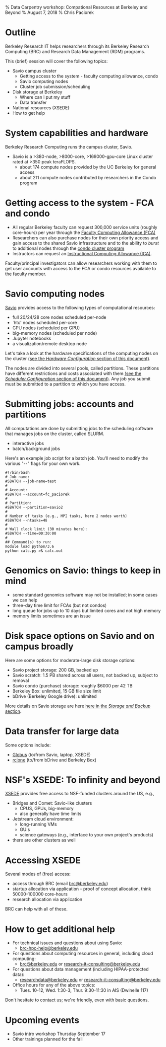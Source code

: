 % Data Carpentry workshop: Compational Resources at Berkeley and Beyond
% August 7, 2018
% Chris Paciorek


# Outline

Berkeley Research IT helps researchers through its Berkeley Research Computing (BRC) and Research Data Management (RDM) programs. 

This (brief) session will cover the following topics:

 - Savio campus cluster
     - Getting access to the system - faculty computing allowance, condo
     - Savio computing nodes
     - Cluster job submission/scheduling
 - Disk storage at Berkeley
     - Where can I put my stuff
     - Data transfer
 - National resources (XSEDE)
 - How to get help


# System capabilities and hardware

Berkeley Research Computing runs the campus cluster, Savio.

  - Savio is a >380-node, >8000-core, >169000-gpu-core Linux cluster rated at >350 peak teraFLOPS. 
     - about 174 compute nodes provided by the UC Berkeley for general access
     - about 211 compute nodes contributed by researchers in the Condo program


# Getting access to the system - FCA and condo

- All regular Berkeley faculty can request 300,000 service units (roughly core-hours) per year through the [Faculty Computing Allowance (FCA)](http://research-it.berkeley.edu/services/high-performance-computing/faculty-computing-allowance)
- Researchers can also purchase nodes for their own priority access and gain access to the shared Savio infrastructure and to the ability to *burst* to additional nodes through the [condo cluster program](http://research-it.berkeley.edu/services/high-performance-computing/condo-cluster-program)
- Instructors can request an [Instructional Computing Allowance (ICA)](http://research-it.berkeley.edu/programs/berkeley-research-computing/instructional-computing-allowance). 

Faculty/principal investigators can allow researchers working with them to get user accounts with access to the FCA or condo resources available to the faculty member.

# Savio computing nodes

[Savio](https://research-it.berkeley.edu/services/high-performance-computing) provides access to the following types of computational resources:

 - full 20/24/28 core nodes scheduled per-node
 - 'htc' nodes scheduled per-core
 - GPU nodes (scheduled per GPU)
 - big-memory nodes (scheduled per node)
 - Jupyter notebooks
 - a visualization/remote desktop node
 
Let's take a look at the hardware specifications of the computing nodes on the cluster [(see the *Hardware Configuration* section of this document)](https://research-it.berkeley.edu/services/high-performance-computing/user-guide/savio-user-guide).

The nodes are divided into several pools, called partitions. These partitions have different restrictions and costs associated with them [(see the *Scheduler Configuration* section of this document)](https://research-it.berkeley.edu/services/high-performance-computing/user-guide/savio-user-guide). Any job you submit must be submitted to a partition to which you have access.

# Submitting jobs: accounts and partitions

All computations are done by submitting jobs to the scheduling software that manages jobs on the cluster, called SLURM.

 - interactive jobs
 - batch/background jobs

Here's an example job script for a batch job. You'll need to modify the various "--" flags for your own work.

```
#!/bin/bash
# Job name:
#SBATCH --job-name=test
#
# Account:
#SBATCH --account=fc_paciorek
#
# Partition:
#SBATCH --partition=savio2
#
# Number of tasks (e.g., MPI tasks, here 2 nodes worth)
#SBATCH --ntasks=48
#
# Wall clock limit (30 minutes here):
#SBATCH --time=00:30:00
#
## Command(s) to run:
module load python/3.6
python calc.py >& calc.out
```

# Genomics on Savio: things to keep in mind

 - some standard genomics software may not be installed; in some cases we can help
 - three-day time limit for FCAs (but not condos)
 - long queue for jobs up to 10 days but limited cores and not high memory
 - memory limits sometimes are an issue

# Disk space options on Savio and on campus broadly

Here are some options for moderate-large disk storage options:

 - Savio project storage: 200 GB, backed up
 - Savio scratch: 1.5 PB shared across all users, not backed up, subject to removal
 - Savio condo (purchase) storage: roughly $6000 per 42 TB
 - Berkeley Box: unlimited, 15 GB file size limit
 - bDrive (Berkeley Google drive): unlimited
 

More details on Savio storage are here [here in the *Storage and Backup* section](https://research-it.berkeley.edu/services/high-performance-computing/user-guide/savio-user-guide).



# Data transfer for large data

Some options include:

 - [Globus](https://research-it.berkeley.edu/services/high-performance-computing/using-globus-connect-savio) (to/from Savio, laptop, XSEDE)
 - [rclone](https://research-it.berkeley.edu/services/research-data-management-service/take-advantage-unlimited-bdrive-storage-using-rclone) (to/from bDrive and Berkeley Box)

# NSF's XSEDE: To infinity and beyond

[XSEDE](https://xsede.org) provides free access to NSF-funded clusters around the US, e.g.,

 - Bridges and Comet: Savio-like clusters
    - CPUS, GPUs, big-memory
    - also generally have time limits
 - Jetstream cloud environment:
    - long-running VMs
    - GUIs
    - science gateways (e.g., interface to your own project's products)
 - there are other clusters as well

# Accessing XSEDE

Several modes of (free) access:

  - access through BRC (email brc@berkeley.edu)
  - startup allocation via application - proof of concept allocation, think 50000-100000 core-hours
  - research allocation via application

BRC can help with all of these.


# How to get additional help

 - For technical issues and questions about using Savio: 
    - brc-hpc-help@berkeley.edu
 - For questions about computing resources in general, including cloud computing: 
    - brc@berkeley.edu or research-it-consulting@berkeley.edu
 - For questions about data management (including HIPAA-protected data): 
    - researchdata@berkeley.edu or research-it-consulting@berkeley.edu
 - Office hours for any of the above topics:
     - Tues. 10-12, Wed. 1:30-3, Thur. 9:30-11:30 in AIS (Dwinelle 117)

Don't hesitate to contact us; we're friendly, even with basic questions.

# Upcoming events
 
 - Savio intro workshop Thursday September 17
 - Other trainings planned for the fall

